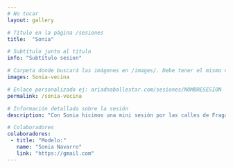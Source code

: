 ```yaml
---
# No tocar
layout: gallery

# Título en la página /sesiones
title:  "Sonia"

# Subtítulo junto al título 
info: "Subtítulo sesion"

# Carpeta donde buscará las imágenes en /images/. Debe tener el mismo nombre y sin espacios
images: Sonia-vecina

# Enlace personalizado ej: ariadnaballestar.com/sesiones/NOMBRESESION
permalink: /sonia-vecina

# Información detallada sobre la sesión
description: "Con Sonia hicimos una mini sesión por las calles de Fraga. En lugares que nos han visto crecer, por los que solíamos corretear y hacer el gamberro, pero esta vez, los recorrimos para darles una nueva visión. Como es habitual en Fraga por esas fechas, la niebla nos acompañó durante casi toda la sesión."

# Colaboradores
colaboradores:
 - title: "Modelo:"
   name: "Sonia Navarro"
   link: "https://gmail.com"
---
```

